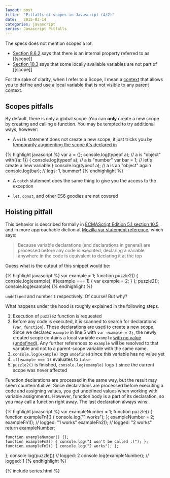 ```yaml
---
layout: post
title:  "Pitfalls of scopes in Javascript (4/2)"
date:   2015-03-14
categories: javascript
series: Javascript Pitfalls
---
```

The specs does not mention scopes a lot.

* [Section 8.6.2][ecma-8.6.2] says that there is an internal property referred to as [[scope]]
* [Section 10.3][ecma-10.3] says that some locally available variables are not part of [[scope]]

For the sake of clarity, when I refer to a Scope, I mean a [context][ecma-10.3]
that allows you to define and use a local variable that is not visible to any parent context.

## Scopes pitfalls

By default, there is only a global scope. You can **only** create a new scope by creating
and calling a function. You may be tempted to try additional ways, however:

* A `with` statement does not create a new scope, it just tricks you
   by [temporarily augmenting the scope it's declared in][ecma-12.10]

{% highlight javascript %}
var a = {};
console.log(typeof a); // a is "object"
with({a: 1}) {
    console.log(typeof a); // a is "number"
    var bar = 1; // let's create a new variable
}
console.log(typeof a); // a is an "object" again
console.log(bar); // logs: 1, bummer!
{% endhighlight %}

* A `catch` statement does the same thing to give you the access to
  the exception

* `let`, `const`, and other ES6 goodies are not covered

## Hoisting pitfall

This behavior is described formally in [ECMAScript Edition 5.1 section 10.5][ecma-10.5], and in more approachable diction
at [Mozilla var statement reference][mozilla-hoisting], which says:

> Because variable declarations (and declarations in general) are processed
> before any code is executed, declaring a variable anywhere in the code
> is equivalent to declaring it at the top

Guess what is the output of this snippet would be:

{% highlight javascript %}
var example = 1;
function puzzle2() {
    console.log(example);
    if(example === 1) {
        var example = 2;
    }
};
puzzle2();
console.log(example)
{% endhighlight %}

`undefined` and number `1` respectively. Of course! But why?

What happens under the hood is roughly explained in the following steps.

1. Execution of `puzzle2` function is requested
1. Before any code is executed, it is scanned to search for declarations (`var`, `function`).
    These declarations are used to create a new scope. Since we declared `example` in line 5
    with `var example = 2;`, the newly created scope contains a local variable `example`
    [with no value (undefined)][ecma-12.2]. Any further references to `example` will be resolved
    to that variable and not to a parent-scope variable with the same name.
1. `console.log(example)` logs `undefined` since this variable has no value yet
1. `if(example === 1)` evaluates to `false`
1. `puzzle2()` is finished, `console.log(example)` logs `1`  since the current scope was never affected

Function declarations are processed in the same way, but the result may seem counterintuitive.
Since declarations are processed before executing a code and assigning values, you get undefined values when working with variable assignments. However, function body is a part of its declaration, so you may call a function right away. The last declaration always wins:

{% highlight javascript %}
var exampleNumber = 1;
function puzzle() {
    function exampleFn1() { console.log("1 works"); };
    exampleNumber = 2;
    exampleFn1(); // logged: "1 works"
    exampleFn2(); // logged: "2 works"
    return exampleNumber;

    function exampleNumber() {};
    function exampleFn2() { console.log("I won't be called :("); };
    function exampleFn2() { console.log("2 works"); };
};
console.log(puzzle()) // logged: 2
console.log(exampleNumber); // logged: 1
{% endhighlight %}


{% include series.html %}


[so-js-setinterval]: http://stackoverflow.com/a/731625/1510277
[so-js-single-thread]: http://stackoverflow.com/questions/2734025/is-javascript-guaranteed-to-be-single-threaded
[dbaron-timeouts]: http://dbaron.org/log/20100309-faster-timeouts
[dbaron-timeouts-example]: http://dbaron.org/mozilla/zero-timeout
[mozilla-set-immediate]: https://developer.mozilla.org/en-US/docs/Web/API/Window.setImmediate
[mozilla-set-interval-danger]: https://developer.mozilla.org/en-US/docs/Web/API/WindowTimers.setinterval#Dangerous_usage
[mozilla-post-message]: https://developer.mozilla.org/en-US/docs/Web/API/window.postMessage
[mozilla-bitwise-operations]: https://developer.mozilla.org/en-US/docs/Web/JavaScript/Reference/Operators/Bitwise_Operators#Signed_32-bit_integers
[mozilla-int32array]: https://developer.mozilla.org/en-US/docs/Web/JavaScript/Reference/Global_Objects/Int32Array#Browser_compatibility
[mozilla-hoisting]: https://developer.mozilla.org/en-US/docs/Web/JavaScript/Reference/Statements/var#var_hoisting
[mozilla-htmlcollection]: https://developer.mozilla.org/en-US/docs/Web/API/HTMLCollection
[mozilla-htmlcollection#methods]: https://developer.mozilla.org/en-US/docs/Web/API/HTMLCollection#methods
[mozilla-nodelist]: https://developer.mozilla.org/en-US/docs/Web/API/NodeList
[mozilla-timeout-nesting]: https://developer.mozilla.org/en-US/docs/Web/API/WindowTimers.setTimeout#Minimum.2F_maximum_delay_and_timeout_nesting
[whatwg-timers]: https://html.spec.whatwg.org/multipage/webappapis.html#timers
[whatwg-event-loop]: https://html.spec.whatwg.org/multipage/webappapis.html#event-loop
[whatwg-task-queue]: https://html.spec.whatwg.org/multipage/webappapis.html#task-queue
[w3-collection]: http://www.w3.org/TR/domcore/#concept-collection
[w3-dispatching-events]: http://www.w3.org/TR/domcore/#dispatching-events
[w3-interface-parentnode]: http://www.w3.org/TR/domcore/#interface-parentnode
[oracle-floats]: http://docs.oracle.com/cd/E19957-01/806-3568/ncg_goldberg.html
[yahoo-on-floats]: http://www.yuiblog.com/blog/2009/03/10/when-you-cant-count-on-your-numbers/
[ecma-4.3.19]: http://www.ecma-international.org/ecma-262/5.1/#sec-4.3.19
[ecma-7.8.3]: http://www.ecma-international.org/ecma-262/5.1/#sec-7.8.3
[ecma-7.9]: http://www.ecma-international.org/ecma-262/5.1/#sec-7.9
[ecma-8.5]: http://www.ecma-international.org/ecma-262/5.1/#sec-8.5
[ecma-8.6.2]: http://www.ecma-international.org/ecma-262/5.1/#sec-8.6.2
[ecma-9.5]: http://www.ecma-international.org/ecma-262/5.1/#sec-9.5
[ecma-10.2.3]: http://www.ecma-international.org/ecma-262/5.1/#sec-10.2.3
[ecma-10.3]: http://www.ecma-international.org/ecma-262/5.1/#sec-10.3
[ecma-10.5]: http://www.ecma-international.org/ecma-262/5.1/#sec-10.5
[ecma-10.6]: http://www.ecma-international.org/ecma-262/5.1/#sec-10.6
[ecma-11.9.3]: http://www.ecma-international.org/ecma-262/5.1/#sec-11.9.3
[ecma-11.9.4]: http://www.ecma-international.org/ecma-262/5.1/#sec-11.9.4
[ecma-12.2]: http://www.ecma-international.org/ecma-262/5.1/#sec-12.2
[ecma-12.6.4]: http://www.ecma-international.org/ecma-262/5.1/#sec-12.6.4
[ecma-12.9]: http://www.ecma-international.org/ecma-262/5.1/#sec-12.9
[ecma-12.10]: http://www.ecma-international.org/ecma-262/5.1/#sec-12.10
[ecma-15.1.2.2]: http://www.ecma-international.org/ecma-262/5.1/#sec-15.1.2.2
[ecma-15.2.3.6]: http://www.ecma-international.org/ecma-262/5.1/#sec-15.2.3.6
[ecma-15.4]: http://www.ecma-international.org/ecma-262/5.1/#sec-15.4
[ecma-15.4.4.2]: http://www.ecma-international.org/ecma-262/5.1/#sec-15.4.4.2
[ecma-15.8.2.15]: http://www.ecma-international.org/ecma-262/5.1/#sec-15.8.2.15
[ecma5.1]: http://www.ecma-international.org/ecma-262/5.1/
[ecma6]: https://people.mozilla.org/~jorendorff/es6-draft.html
[ecma6-typed-arrays]: http://people.mozilla.org/~jorendorff/es6-draft.html#sec-typedarray-objects
[ecma6-toint32]: http://people.mozilla.org/~jorendorff/es6-draft.html#sec-toint32
[github-v8-int32value]: https://github.com/v8/v8/blob/aec5abab1e9faf1ab0949d2f068093544ba2bc40/include/v8.h#L1756
[github-bigdecimal]: https://github.com/iriscouch/bigdecimal.js
[dbaron-zerotimeout]: http://dbaron.org/mozilla/zero-timeout

